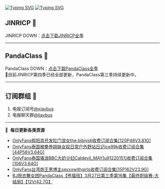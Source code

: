 [![Typing SVG](https://readme-typing-svg.herokuapp.com?font=Fira+Code&pause=1000&center=true&vCenter=true&random=true&width=435&lines=所有链接都需要翻墙访问)](https://jinricp.neocities.org/jinricp.html)
[![Typing SVG](https://readme-typing-svg.herokuapp.com?font=Fira+Code&pause=1000&center=true&vCenter=true&random=true&width=435&lines=点击进入福利资源下载中心)](https://jinricp.neocities.org/jinricp.html)
## JINRICP 👋   
JINRICP DOWN：[点击下载JINRICP全季](https://mypikpak.com/s/VODz7HXQoqcX0UrvaXfDtFoPo1)
****
## PandaClass 💯   
PandaClass DOWN：[点击下载PandaClass全季](https://mypikpak.com/s/VOKOTZkoEnkyvCnELVSquM97o1)   
💞目前JINRICP第四季已经全部更新，PandaClass第三季持续更新中。
****
## 订阅群组 🔞
1. 电报订阅号[@xjavbus](https://t.me/xjavbus)
2. 电报聊天群[@ljavbus](https://t.me/ljavbus)
**** 
📕 &nbsp;**每日更新各类资源**
<!-- BLOG-POST-LIST:START -->
- [OnlyFans假阳具开发肛门浪女the.bibividi收费订阅合集[120P48V3.81G]](https://fuli.rulel.com/315.html)
- [OnlyFans泰国被豢养姐妹女奴日常户外野站日记ice99k收费订阅合集[44P56V3.64G]](https://fuli.rulel.com/313.html)
- [OnlyFans泰国骚浪BBC大奶少妇Catdevil_MAY[u91220151]收费订阅合集[106V3.64G]](https://fuli.rulel.com/312.html)
- [OnlyFans台湾炮王男博主sexxxwithgirls收费订阅合集[15P162V23.9G]](https://fuli.rulel.com/311.html)
- [BJ脱衣舞女团PandaClass【熊猫班】3月27日第三季第16集【最终职级赛-大结局】【12V/42.7G】](https://fuli.rulel.com/310.html)
<!-- BLOG-POST-LIST:END -->
